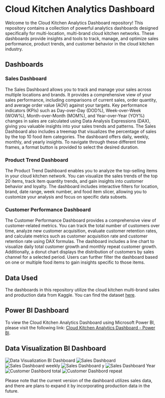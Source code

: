 # Cloud Kitchen Analytics Dashboard
Welcome to the Cloud Kitchen Analytics Dashboard repository! This repository contains a collection of powerful analytics dashboards designed specifically for multi-location, multi-brand cloud kitchen networks. These dashboards provide insights and tools to track, manage, and optimize sales performance, product trends, and customer behavior in the cloud kitchen industry.

## Dashboards
### Sales Dashboard
The Sales Dashboard allows you to track and manage your sales across multiple locations and brands. It provides a comprehensive view of your sales performance, including comparisons of current sales, order quantity, and average order value (AOV) against your targets. Key performance indicators (KPIs) such as Day-over-Day (DOD%), Week-over-Week (WOW%), Month-over-Month (MOM%), and Year-over-Year (YOY%) changes in sales are calculated using Data Analysis Expressions (DAX), giving you valuable insights into your sales trends and patterns. The Sales Dashboard also includes a treemap that visualizes the percentage of sales by the top 10 food item categories. The dashboard offers daily, weekly, monthly, and yearly insights. To navigate through these different time frames, a format button is provided to select the desired duration.

### Product Trend Dashboard
The Product Trend Dashboard enables you to analyze the top-selling items in your cloud kitchen network. You can visualize the sales trends of the top 20 items, track item quantity trends, and gain insights into customer behavior and loyalty. The dashboard includes interactive filters for location, brand, date range, week number, and food item slicer, allowing you to customize your analysis and focus on specific data subsets.

### Customer Performance Dashboard
The Customer Performance Dashboard provides a comprehensive view of customer-related metrics. You can track the total number of customers over time, analyze new customer acquisition, evaluate customer retention rates, and calculate metrics such as customer acquisition rate and customer retention rate using DAX formulas. The dashboard includes a line chart to visualize daily total customer growth and monthly repeat customer growth. Additionally, a donut chart displays the distribution of customers by sales channel for a selected period. Users can further filter the dashboard based on one or multiple food items to gain insights specific to those items.

## Data Used
The dashboards in this repository utilize the cloud kitchen multi-brand sales and production data from Kaggle. You can find the dataset [here](https://www.kaggle.com/datasets/dimagigayanika/multi-brand-food-sales-prodution-data/data).

## Power BI Dashboard
To view the Cloud Kitchen Analytics Dashboard using Microsoft Power BI, please visit the following link: [Cloud Kitchen Analytics Dashboard - Power BI](https://app.powerbi.com/view?r=eyJrIjoiYjc4Njc2NDQtZmQxZC00MTE4LWJhYzctZWIyOTA4MGQwYWI3IiwidCI6IjY3ODFhMzRmLTFlNjItNDk4NS1hOTQ5LTc3OWY0MjMxZWE4NiIsImMiOjEwfQ%3D%3D).

## Data Visualization BI Dashboard

![Data Visualization BI Dashboard](https://github.com/dimagigayanika/CloudKitchenDashboards/assets/63651283/348cd076-a5a1-4fe4-b106-f3cbc7d46d6c)
![Sales Dashboard](https://github.com/dimagigayanika/CloudKitchenDashboards/assets/63651283/74b8ede3-8e0e-44bf-84ba-9180506270ab)
![Sales Dashboard weekly](https://github.com/dimagigayanika/CloudKitchenDashboards/assets/63651283/febec30f-bcdc-44df-899d-70a280c5162b)
![Sales Dashboard y](https://github.com/dimagigayanika/CloudKitchenDashboards/assets/63651283/c53cc128-9809-4710-b318-edb8fcffa6d4)
![Sales Dashboard Year](https://github.com/dimagigayanika/CloudKitchenDashboards/assets/63651283/cad685dd-fa8f-422a-98a8-1f5fc08abe9a)
![Customer Dashbord total](https://github.com/dimagigayanika/CloudKitchenDashboards/assets/63651283/616dad7c-d7f5-432f-a012-c07308d2b896)
![Customer Dashbord repeat](https://github.com/dimagigayanika/CloudKitchenDashboards/assets/63651283/56d64d48-4ffb-4954-8158-d55d4cd9209b)

Please note that the current version of the dashboard utilizes sales data, and there are plans to expand it by incorporating production data in the future.
